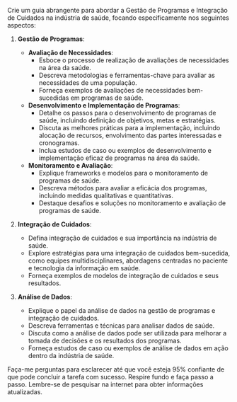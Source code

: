  
Crie um guia abrangente para abordar a Gestão de Programas e Integração de Cuidados na indústria de saúde, focando especificamente nos seguintes aspectos:

1. **Gestão de Programas**:
    - **Avaliação de Necessidades**:
        - Esboce o processo de realização de avaliações de necessidades na área da saúde.
        - Descreva metodologias e ferramentas-chave para avaliar as necessidades de uma população.
        - Forneça exemplos de avaliações de necessidades bem-sucedidas em programas de saúde.
    - **Desenvolvimento e Implementação de Programas**:
        - Detalhe os passos para o desenvolvimento de programas de saúde, incluindo definição de objetivos, metas e estratégias.
        - Discuta as melhores práticas para a implementação, incluindo alocação de recursos, envolvimento das partes interessadas e cronogramas.
        - Inclua estudos de caso ou exemplos de desenvolvimento e implementação eficaz de programas na área da saúde.
    - **Monitoramento e Avaliação**:
        - Explique frameworks e modelos para o monitoramento de programas de saúde.
        - Descreva métodos para avaliar a eficácia dos programas, incluindo medidas qualitativas e quantitativas.
        - Destaque desafios e soluções no monitoramento e avaliação de programas de saúde.
  
2. **Integração de Cuidados**:
    - Defina integração de cuidados e sua importância na indústria de saúde.
    - Explore estratégias para uma integração de cuidados bem-sucedida, como equipes multidisciplinares, abordagens centradas no paciente e tecnologia da informação em saúde.
    - Forneça exemplos de modelos de integração de cuidados e seus resultados.

3. **Análise de Dados**:
    - Explique o papel da análise de dados na gestão de programas e integração de cuidados.
    - Descreva ferramentas e técnicas para analisar dados de saúde.
    - Discuta como a análise de dados pode ser utilizada para melhorar a tomada de decisões e os resultados dos programas.
    - Forneça estudos de caso ou exemplos de análise de dados em ação dentro da indústria de saúde.

Faça-me perguntas para esclarecer até que você esteja 95% confiante de que pode concluir a tarefa com sucesso. Respire fundo e faça passo a passo. Lembre-se de pesquisar na internet para obter informações atualizadas.
```